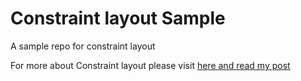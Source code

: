 # Constraint layout Sample 
A sample repo for constraint layout

 For more about Constraint layout  please visit [here and read my post](https://medium.com/p/2fce50f0d902/edit)




    





